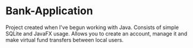 # Bank-Application
Project created when I've begun working with Java. Consists of simple SQLite and JavaFX usage.
Allows you to create an account, manage it and make virtual fund transfers between local users.
